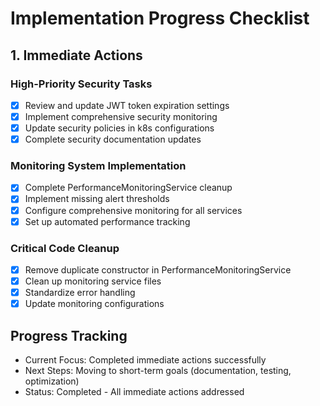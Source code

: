 # Implementation Progress Checklist

## 1. Immediate Actions

### High-Priority Security Tasks
- [x] Review and update JWT token expiration settings
- [x] Implement comprehensive security monitoring
- [x] Update security policies in k8s configurations
- [x] Complete security documentation updates

### Monitoring System Implementation
- [x] Complete PerformanceMonitoringService cleanup
- [x] Implement missing alert thresholds
- [x] Configure comprehensive monitoring for all services
- [x] Set up automated performance tracking

### Critical Code Cleanup
- [x] Remove duplicate constructor in PerformanceMonitoringService
- [x] Clean up monitoring service files
- [x] Standardize error handling
- [x] Update monitoring configurations

## Progress Tracking
- Current Focus: Completed immediate actions successfully
- Next Steps: Moving to short-term goals (documentation, testing, optimization)
- Status: Completed - All immediate actions addressed